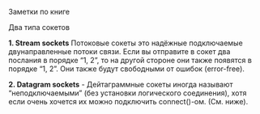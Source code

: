 Заметки по книге 

Два типа сокетов

**1. Stream sockets**
Потоковые сокеты это надёжные подключаемые двунаправленные потоки связи. Если
вы отправите в сокет два послания в порядке “1, 2”, то на другой стороне они также
появятся в порядке “1, 2”. Они также будут свободными от ошибок (error-free).

**2. Datagram sockets** - Дейтаграммные сокеты иногда называют “неподключаемыми” (без установки логического соединения), 
хотя если очень хочется их можно подключить connect()-ом. (См. ниже).

